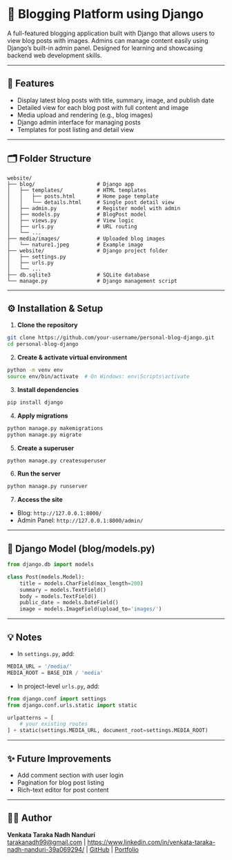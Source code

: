 # 📝 Blogging Platform using Django

A full-featured blogging application built with Django that allows users to view blog posts with images. Admins can manage content easily using Django’s built-in admin panel. Designed for learning and showcasing backend web development skills.

---

## 🔧 Features

- Display latest blog posts with title, summary, image, and publish date  
- Detailed view for each blog post with full content and image  
- Media upload and rendering (e.g., blog images)  
- Django admin interface for managing posts  
- Templates for post listing and detail view  

---

## 🗂️ Folder Structure

```
website/
├── blog/                    # Django app
│   ├── templates/           # HTML templates
│   │   ├── posts.html       # Home page template
│   │   └── details.html     # Single post detail view
│   ├── admin.py             # Register model with admin
│   ├── models.py            # BlogPost model
│   ├── views.py             # View logic
│   ├── urls.py              # URL routing
│   └── ...
├── media/images/            # Uploaded blog images
│   └── nature1.jpeg         # Example image
├── website/                 # Django project folder
│   ├── settings.py
│   ├── urls.py
│   └── ...
├── db.sqlite3               # SQLite database
└── manage.py                # Django management script
```

---

## ⚙️ Installation & Setup

1. **Clone the repository**
```bash
git clone https://github.com/your-username/personal-blog-django.git
cd personal-blog-django
```

2. **Create & activate virtual environment**
```bash
python -m venv env
source env/bin/activate  # On Windows: env\Scripts\activate
```

3. **Install dependencies**
```bash
pip install django
```

4. **Apply migrations**
```bash
python manage.py makemigrations
python manage.py migrate
```

5. **Create a superuser**
```bash
python manage.py createsuperuser
```

6. **Run the server**
```bash
python manage.py runserver
```

7. **Access the site**
- Blog: `http://127.0.0.1:8000/`
- Admin Panel: `http://127.0.0.1:8000/admin/`

---

## 🧱 Django Model (blog/models.py)

```python
from django.db import models

class Post(models.Model):
    title = models.CharField(max_length=200)
    summary = models.TextField()
    body = models.TextField()
    public_date = models.DateField()
    image = models.ImageField(upload_to='images/')
```

---

## 💡 Notes

- In `settings.py`, add:
```python
MEDIA_URL = '/media/'
MEDIA_ROOT = BASE_DIR / 'media'
```

- In project-level `urls.py`, add:
```python
from django.conf import settings
from django.conf.urls.static import static

urlpatterns = [
    # your existing routes
] + static(settings.MEDIA_URL, document_root=settings.MEDIA_ROOT)
```

---

## ✨ Future Improvements

- Add comment section with user login  
- Pagination for blog post listing  
- Rich-text editor for post content  

---

## 🙋‍♂️ Author

**Venkata Taraka Nadh Nanduri**  
tarakanadh99@gmail.com | https://www.linkedin.com/in/venkata-taraka-nadh-nanduri-39a069294/ | [GitHub](https://github.com/tarakanadhnanduri99) | [Portfolio](https://tarakanadh-portfolio.netlify.app)
